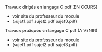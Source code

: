 Travaux dirigés en langage C pdf (EN COURS) <br>
- voir site du professeur du module <br>
- (sujet1.pdf sujet2.pdf sujet3.pdf)

Travaux pratiques en langage C pdf (A VENIR) <br>
- voir site du professeur du module <br>
- (sujet1.pdf sujet2.pdf sujet3.pdf)
